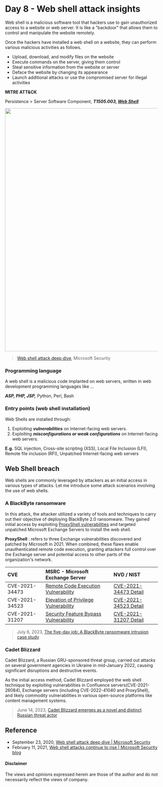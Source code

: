 # Day 8 - Web shell attack insights
Web shell is a malicious software tool that hackers use to gain unauthorized access to a website or web server. It is like a "backdoor" that allows them to control and manipulate the website remotely.

Once the hackers have installed a web shell on a website, they can perform various malicious activities as follows.
- Upload, download, and modify files on the website
- Execute commands on the server, giving them control
- Steal sensitive information from the website or server
- Deface the website by changing its appearance
- Launch additional attacks or use the compromised server for illegal activities

**MITRE ATT&CK**

Persistence > Server Software Component, ***T1505.003, [Web Shell](https://attack.mitre.org/techniques/T1505/003/)***

<img src="https://github.com/LearningKijo/SecurityResearcher-Note/assets/120234772/e986e761-d8a1-43c6-ba4b-63e4389d11d4" width="800" />

> [Web shell attack deep dive](https://www.youtube.com/watch?v=jvGUahJGJnY), Microsoft Security 

### Programming language
A web shell is a malicious code implanted on web servers, written in web development programming languages like ...

***ASP, PHP, JSP,*** Python, Perl, Bash

### Entry points (web shell installation)
Web Shells are installed through:

1. Exploiting ***vulnerabilities*** on Internet-facing web servers.
2. Exploiting ***misconfigurations or weak configurations*** on Internet-facing web servers.

**E.g.**   SQL injection, Cross-site scripting (XSS), Local File Inclusion (LFI), Remote file inclusion (RFI), Unpatched Internet-facing web servers

## Web Shell breach
Web shells are commonly leveraged by attackers as an initial access in various types of attacks. Let me introduce some attack scenarios involving the use of web shells.

### A BlackByte ransomware
In this attack, the attacker utilized a variety of tools and techniques to carry out their objective of deploying BlackByte 2.0 ransomware. They gained initial access by exploiting [ProxyShell vulnerabilities](https://techcommunity.microsoft.com/t5/exchange-team-blog/proxyshell-vulnerabilities-and-your-exchange-server/ba-p/2684705) and targeted unpatched Microsoft Exchange Servers to install the web shell.

**ProxyShell** : refers to three Exchange vulnerabilities discovered and patched by Microsoft in 2021. When combined, these flaws enable unauthenticated remote code execution, granting attackers full control over the Exchange server and potential access to other parts of the organization's network.

| CVE            | MSRC - Microsoft Exchange Server | NVD / NIST |
|:---------------|:-------|:----------|
| CVE-2021-34473 | [Remote Code Execution Vulnerability](https://msrc.microsoft.com/update-guide/vulnerability/CVE-2021-34473) | [CVE-2021-34473 Detail](https://nvd.nist.gov/vuln/detail/CVE-2021-34473) |
| CVE-2021-34523 | [Elevation of Privilege Vulnerability](https://msrc.microsoft.com/update-guide/vulnerability/CVE-2021-34523) | [CVE-2021-34523 Detail](https://nvd.nist.gov/vuln/detail/CVE-2021-34523) |
| CVE-2021-31207 | [Security Feature Bypass Vulnerability](https://msrc.microsoft.com/update-guide/vulnerability/CVE-2021-31207) | [CVE-2021-31207 Detail](https://nvd.nist.gov/vuln/detail/CVE-2021-31207) |

> July 6, 2023, [The five-day job: A BlackByte ransomware intrusion case study](https://www.microsoft.com/en-us/security/blog/2023/07/06/the-five-day-job-a-blackbyte-ransomware-intrusion-case-study/)

### Cadet Blizzard
Cadet Blizzard, a Russian GRU-sponsored threat group, carried out attacks on several government agencies in Ukraine in mid-January 2022, causing significant disruptions and destructive events.

As the initial access method, Cadet Blizzard employed the web shell technique by exploiting vulnerabilities in Confluence servers(CVE-2021-26084), Exchange servers (including CVE-2022-41040 and ProxyShell), and likely commodity vulnerabilities in various open-source platforms like content management systems.

> June 14, 2023, [Cadet Blizzard emerges as a novel and distinct Russian threat actor](https://www.microsoft.com/en-us/security/blog/2023/06/14/cadet-blizzard-emerges-as-a-novel-and-distinct-russian-threat-actor/)

## Reference
- September 23, 2020, [Web shell attack deep dive | Microsoft Security](https://www.youtube.com/watch?v=jvGUahJGJnY)
- February 11, 2021, [Web shell attacks continue to rise | Microsoft Security blog](https://www.microsoft.com/en-us/security/blog/2021/02/11/web-shell-attacks-continue-to-rise/)


#### Disclaimer
The views and opinions expressed herein are those of the author and do not necessarily reflect the views of company.

